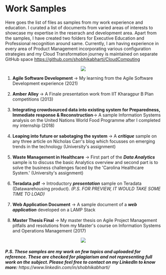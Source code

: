# Work Samples  

Here goes the list of files as samples from my work experience and education. I curated a list of documents from varied areas of interests to showcase my expertise in the reserach and development area. Apart from the samples, I have created two folders for Executive Education and Professional recognition around same. Currently, I am having experience in every area of Product Management incorporating various configuration strategies and my Cloud Transformation journey is maintained on separate GitHub space https://github.com/shobhikabharti/CloudComputing  

<p align="center">
  <img src="https://raw.githubusercontent.com/andreasbm/readme/master/assets/lines/rainbow.png">
</p>

<ol type=1>
	<li> <b>Agile Software Development </b>-> My learning from the Agile Software Development experience (2021) </li> <br/>
	<li> <b>Amber Alley </b>-> A Finale presentation work from IIT Kharagpur B Plan competitions (2013)</li> <br/>
	<li> <b>Integrating crowdsourced data into existing system for Preparedness, Immediate response & Reconstruction</b>-> A sample Information Systems analysis on the United Nations World Food Programme after I completed my internship (2018)</li> <br/>
  	<li> <b>Leaping into future or sabotaging the system </b>-> A <b><i>critique</i></b> sample on any three article on Nicholas Carr's blog which focusses on emerging trends in the technology (University's assignment)</li><br/>
	<li> <b>Waste Management in Healthcare</b> -> First part of the <b><i>Data Analytics</i></b> sample is to discuss the basic Analytics overview and second part is to solve the business challenges faced by the 'Carolina Healthcare System.' (University's assignment)</li><br/>
	<li> <b>Teradata.pdf</b> -> Introductory <b><i>presentation</i></b> sample on Teradata (Datawarehousing product). <i>(P.S. FOR PREVIEW, IT WOULD TAKE SOME TIME TO LOAD)</i></li><br/>
	<li> <b>Web Application Document</b> -> A sample document of a <b><i>web application</i></b> developed on a LAMP Stack</li><br/>
	<li> <b>Master Thesis Final</b> -> My master thesis on Agile Project Management pitfalls and resolutions from my Master's course on Information Systems and Operations Management (2017)</li>
</ol>

<p align="center">
  <img src="https://raw.githubusercontent.com/andreasbm/readme/master/assets/lines/rainbow.png">
</p>

<h6><b><i>P.S. These samples are my work on few topics and uploaded for reference. These are checked for plagiarism and not representing full work on the subject. Please feel free to contact on my LinkedIn to know more:</i></b> https://www.linkedin.com/in/shobhikabharti/</h6>
